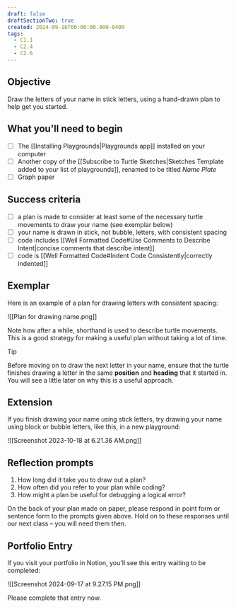```yaml
---
draft: false
draftSectionTwo: true
created: 2024-09-16T00:00:00.000-0400
tags:
  - C1.1
  - C2.4
  - C2.6
---
```


## Objective

Draw the letters of your name in stick letters, using a hand-drawn plan to help get you started.

## What you'll need to begin

- [ ] The [[Installing Playgrounds|Playgrounds app]] installed on your computer
- [ ] Another copy of the [[Subscribe to Turtle Sketches|Sketches Template added to your list of playgrounds]], renamed to be titled *Name Plate*
- [ ] Graph paper

## Success criteria

- [ ] a plan is made to consider at least some of the necessary turtle movements to draw your name (see exemplar below)
- [ ] your name is drawn in stick, not bubble, letters, with consistent spacing
- [ ] code includes [[Well Formatted Code#Use Comments to Describe Intent|concise comments that describe intent]]
- [ ] code is [[Well Formatted Code#Indent Code Consistently|correctly indented]]

## Exemplar

Here is an example of a plan for drawing letters with consistent spacing:

![[Plan for drawing name.png]]

Note how after a while, shorthand is used to describe turtle movements. This is a good strategy for making a useful plan without taking a lot of time.

> [!TIP]
> Before moving on to draw the next letter in your name, ensure that the turtle finishes drawing a letter in the same **position** and **heading** that it started in. You will see a little later on why this is a useful approach.

## Extension

If you finish drawing your name using stick letters, try drawing your name using block or bubble letters, like this, in a new playground:

![[Screenshot 2023-10-18 at 6.21.36 AM.png]]

## Reflection prompts

1. How long did it take you to draw out a plan?
2. How often did you refer to your plan while coding?
3. How might a plan be useful for debugging a logical error?

On the back of your plan made on paper, please respond in point form or sentence form to the prompts given above. Hold on to these responses until our next class – you will need them then.

## Portfolio Entry

If you visit your portfolio in Notion, you'll see this entry waiting to be completed:

![[Screenshot 2024-09-17 at 9.27.15 PM.png]]

Please complete that entry now.